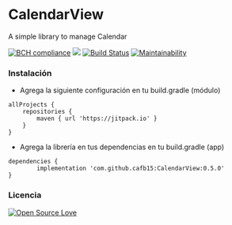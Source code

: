 # CalendarView
A simple library to manage Calendar

[![BCH compliance](https://bettercodehub.com/edge/badge/cafb15/CalendarView?branch=master)](https://bettercodehub.com/)  [![](https://jitpack.io/v/cafb15/CalendarView.svg)](https://jitpack.io/#cafb15/CalendarView)  [![Build Status](https://travis-ci.org/cafb15/CalendarView.svg?branch=master)](https://travis-ci.org/cafb15/CalendarView)  [![Maintainability](https://api.codeclimate.com/v1/badges/e90688f07aa0761d9e41/maintainability)](https://codeclimate.com/github/cafb15/CalendarView/maintainability)

### Instalación
 * Agrega la siguiente configuración en tu build.gradle (módulo)
 ```
 allProjects {
     repositories {
         maven { url 'https://jitpack.io' }
     }
 }
 ```
 
 * Agrega la librería en tus dependencias en tu build.gradle (app)
 ```
 dependencies {
         implementation 'com.github.cafb15:CalendarView:0.5.0'
 }
 ```

### Licencia
[![Open Source Love](https://badges.frapsoft.com/os/mit/mit.svg?v=102)](https://codeclimate.com/github/cafb15/CalendarView)
